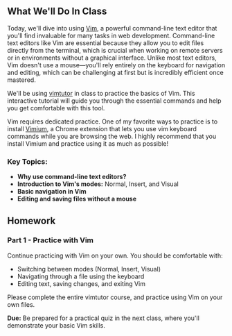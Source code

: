 ## What We'll Do In Class

Today, we'll dive into using [Vim](https://en.wikipedia.org/wiki/Vim_(text_editor)), a powerful command-line text editor that you'll find invaluable for many tasks in web development. Command-line text editors like Vim are essential because they allow you to edit files directly from the terminal, which is crucial when working on remote servers or in environments without a graphical interface. Unlike most text editors, Vim doesn't use a mouse—you'll rely entirely on the keyboard for navigation and editing, which can be challenging at first but is incredibly efficient once mastered.

We'll be using [vimtutor](https://vimschool.netlify.app/introduction/vimtutor/) in class to practice the basics of Vim. This interactive tutorial will guide you through the essential commands and help you get comfortable with this tool.

Vim requires dedicated practice. One of my favorite ways to practice is to install [Vimium](https://vimium.github.io/), a Chrome extension that lets you use vim keyboard commands while you are browsing the web. I highly recommend that you install Vimium and practice using it as much as possible!

### Key Topics:
- **Why use command-line text editors?** 
- **Introduction to Vim's modes:** Normal, Insert, and Visual
- **Basic navigation in Vim**
- **Editing and saving files without a mouse**

## Homework

### Part 1 - Practice with Vim

Continue practicing with Vim on your own. You should be comfortable with:
- Switching between modes (Normal, Insert, Visual)
- Navigating through a file using the keyboard
- Editing text, saving changes, and exiting Vim

Please complete the entire vimtutor course, and practice using Vim on your own files.

**Due:** Be prepared for a practical quiz in the next class, where you'll demonstrate your basic Vim skills.
